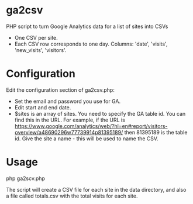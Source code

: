 ga2csv
======

PHP script to turn Google Analytics data for a list of sites into CSVs

* One CSV per site.
* Each CSV row corresponds to one day. Columns: 'date', 'visits', 'new_visits', 'visitors'.

Configuration
=============

Edit the configuration section of ga2csv.php:

* Set the email and password you use for GA.
* Edit start and end date.
* $sites is an array of sites. You need to specify the GA table id. You can find this in the URL. For example, if the URL is https://www.google.com/analytics/web/?hl=en#report/visitors-overview/a48690296w77739914p81395189/ then 81395189 is the table id. Give the site a name - this will be used to name the CSV.

Usage
=====

php ga2scv.php

The script will create a CSV file for each site in the data directory, and also a file called totals.csv with the total visits for each site.